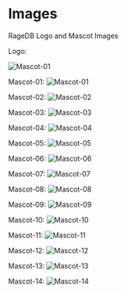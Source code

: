 # Images
RageDB Logo and Mascot Images

Logo:

![Mascot-01](https://github.com/ragedb/images/blob/main/logo/square-mascot-black-text.png)

Mascot-01:
![Mascot-01](https://github.com/ragedb/images/blob/main/mascot/Thumbnail-Mascot-01.png)

Mascot-02:
![Mascot-02](https://github.com/ragedb/images/blob/main/mascot/Thumbnail-Mascot-02.png)

Mascot-03:
![Mascot-03](https://github.com/ragedb/images/blob/main/mascot/Thumbnail-Mascot-03.png)

Mascot-04:
![Mascot-04](https://github.com/ragedb/images/blob/main/mascot/Thumbnail-Mascot-04.png)

Mascot-05:
![Mascot-05](https://github.com/ragedb/images/blob/main/mascot/Thumbnail-Mascot-05.png)

Mascot-06:
![Mascot-06](https://github.com/ragedb/images/blob/main/mascot/Thumbnail-Mascot-06.png)

Mascot-07:
![Mascot-07](https://github.com/ragedb/images/blob/main/mascot/Thumbnail-Mascot-07.png)

Mascot-08:
![Mascot-08](https://github.com/ragedb/images/blob/main/mascot/Thumbnail-Mascot-08.png)

Mascot-09:
![Mascot-09](https://github.com/ragedb/images/blob/main/mascot/Thumbnail-Mascot-09.png)

Mascot-10:
![Mascot-10](https://github.com/ragedb/images/blob/main/mascot/Thumbnail-Mascot-10.png)

Mascot-11:
![Mascot-11](https://github.com/ragedb/images/blob/main/mascot/Thumbnail-Mascot-11.png)

Mascot-12:
![Mascot-12](https://github.com/ragedb/images/blob/main/mascot/Thumbnail-Mascot-12.png)

Mascot-13:
![Mascot-13](https://github.com/ragedb/images/blob/main/mascot/Thumbnail-Mascot-13.png)

Mascot-14:
![Mascot-14](https://github.com/ragedb/images/blob/main/mascot/Thumbnail-Mascot-14.png)